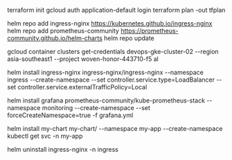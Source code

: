 terraform init
gcloud auth application-default login
terraform plan -out tfplan

helm repo add ingress-nginx https://kubernetes.github.io/ingress-nginx
helm repo add prometheus-community https://prometheus-community.github.io/helm-charts
helm repo update

gcloud container clusters get-credentials devops-gke-cluster-02 --region asia-southeast1 --project woven-honor-443710-f5
al

helm install ingress-nginx ingress-nginx/ingress-nginx   --namespace ingress   --create-namespace   --set controller.service.type=LoadBalancer   --set controller.service.externalTrafficPolicy=Local

helm install grafana prometheus-community/kube-prometheus-stack   --namespace monitoring   --create-namespace   --set forceCreateNamespace=true   -f grafana.yml



helm install my-chart my-chart/ --namespace my-app   --create-namespace
kubectl get svc -n my-app

helm uninstall ingress-nginx -n ingress